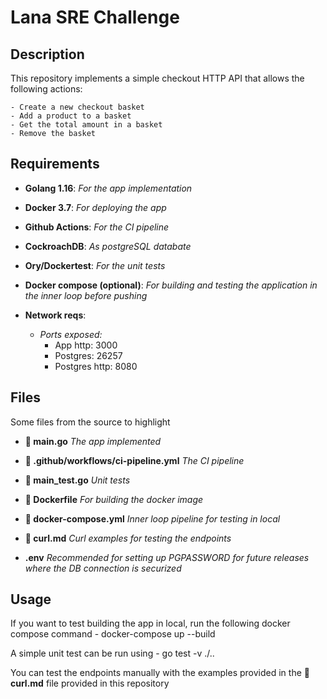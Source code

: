 # Lana SRE Challenge

## Description

This repository implements a simple checkout HTTP API that allows the following actions:

    - Create a new checkout basket
    - Add a product to a basket
    - Get the total amount in a basket
    - Remove the basket


## Requirements

- **Golang 1.16**: *For the app implementation*
- **Docker 3.7**: *For deploying the app*
- **Github Actions**: *For the CI pipeline*
- **CockroachDB**: *As postgreSQL databate*
- **Ory/Dockertest**: *For the unit tests*
- **Docker compose (optional)**: *For building and testing the application in the inner loop before pushing*

- **Network reqs**:
    - *Ports exposed:*
        - App http: 3000
        - Postgres: 26257
        - Postgres http: 8080

## Files

Some files from the source to highlight

- **📄 main.go** *The app implemented*

- **📄 .github/workflows/ci-pipeline.yml** *The CI pipeline*

- **🧪 main_test.go** *Unit tests*

- **🐋 Dockerfile** *For building the docker image*

- **🐋 docker-compose.yml** *Inner loop pipeline for testing in local*

- **📃 curl.md** *Curl examples for testing the endpoints*

- **.env** *Recommended for setting up PGPASSWORD for future releases where the DB connection is securized*

## Usage

If you want to test building the app in local, run the following docker compose command
    - docker-compose up --build

A simple unit test can be run using
    - go test -v ./..

You can test the endpoints manually with the examples provided in the **📃 curl.md** file provided in this repository

